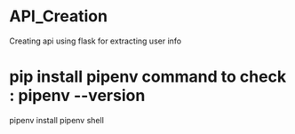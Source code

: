 # API_Creation
Creating api using flask for extracting user info

pip install pipenv
command to check : pipenv --version
==================================
pipenv install
pipenv shell
